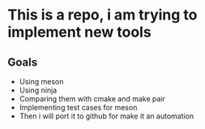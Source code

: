 # This is a repo, i am trying to implement new tools

## Goals
- Using meson
- Using ninja
- Comparing them with cmake and make pair
- Implementing test cases for meson
- Then i will port it to github for make it an automation